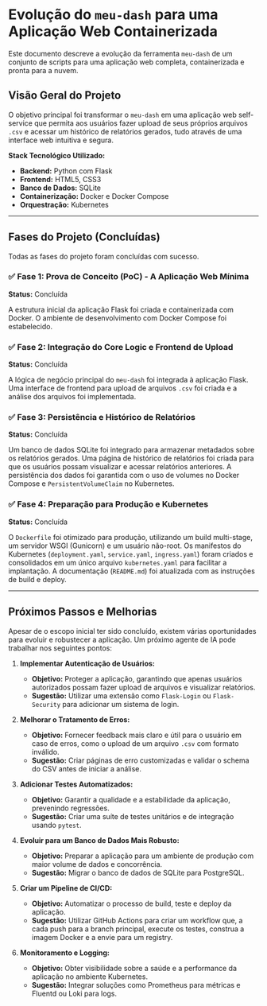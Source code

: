 # Evolução do `meu-dash` para uma Aplicação Web Containerizada

Este documento descreve a evolução da ferramenta `meu-dash` de um conjunto de scripts para uma aplicação web completa, containerizada e pronta para a nuvem.

## Visão Geral do Projeto

O objetivo principal foi transformar o `meu-dash` em uma aplicação web self-service que permita aos usuários fazer upload de seus próprios arquivos `.csv` e acessar um histórico de relatórios gerados, tudo através de uma interface web intuitiva e segura.

**Stack Tecnológico Utilizado:**
*   **Backend:** Python com Flask
*   **Frontend:** HTML5, CSS3
*   **Banco de Dados:** SQLite
*   **Containerização:** Docker e Docker Compose
*   **Orquestração:** Kubernetes

---

## Fases do Projeto (Concluídas)

Todas as fases do projeto foram concluídas com sucesso.

### ✅ Fase 1: Prova de Conceito (PoC) - A Aplicação Web Mínima
**Status:** Concluída

A estrutura inicial da aplicação Flask foi criada e containerizada com Docker. O ambiente de desenvolvimento com Docker Compose foi estabelecido.

### ✅ Fase 2: Integração do Core Logic e Frontend de Upload
**Status:** Concluída

A lógica de negócio principal do `meu-dash` foi integrada à aplicação Flask. Uma interface de frontend para upload de arquivos `.csv` foi criada e a análise dos arquivos foi implementada.

### ✅ Fase 3: Persistência e Histórico de Relatórios
**Status:** Concluída

Um banco de dados SQLite foi integrado para armazenar metadados sobre os relatórios gerados. Uma página de histórico de relatórios foi criada para que os usuários possam visualizar e acessar relatórios anteriores. A persistência dos dados foi garantida com o uso de volumes no Docker Compose e `PersistentVolumeClaim` no Kubernetes.

### ✅ Fase 4: Preparação para Produção e Kubernetes
**Status:** Concluída

O `Dockerfile` foi otimizado para produção, utilizando um build multi-stage, um servidor WSGI (Gunicorn) e um usuário não-root. Os manifestos do Kubernetes (`deployment.yaml`, `service.yaml`, `ingress.yaml`) foram criados e consolidados em um único arquivo `kubernetes.yaml` para facilitar a implantação. A documentação (`README.md`) foi atualizada com as instruções de build e deploy.

---

## Próximos Passos e Melhorias

Apesar de o escopo inicial ter sido concluído, existem várias oportunidades para evoluir e robustecer a aplicação. Um próximo agente de IA pode trabalhar nos seguintes pontos:

1.  **Implementar Autenticação de Usuários:**
    *   **Objetivo:** Proteger a aplicação, garantindo que apenas usuários autorizados possam fazer upload de arquivos e visualizar relatórios.
    *   **Sugestão:** Utilizar uma extensão como `Flask-Login` ou `Flask-Security` para adicionar um sistema de login.

2.  **Melhorar o Tratamento de Erros:**
    *   **Objetivo:** Fornecer feedback mais claro e útil para o usuário em caso de erros, como o upload de um arquivo `.csv` com formato inválido.
    *   **Sugestão:** Criar páginas de erro customizadas e validar o schema do CSV antes de iniciar a análise.

3.  **Adicionar Testes Automatizados:**
    *   **Objetivo:** Garantir a qualidade e a estabilidade da aplicação, prevenindo regressões.
    *   **Sugestão:** Criar uma suíte de testes unitários e de integração usando `pytest`.

4.  **Evoluir para um Banco de Dados Mais Robusto:**
    *   **Objetivo:** Preparar a aplicação para um ambiente de produção com maior volume de dados e concorrência.
    *   **Sugestão:** Migrar o banco de dados de SQLite para PostgreSQL.

5.  **Criar um Pipeline de CI/CD:**
    *   **Objetivo:** Automatizar o processo de build, teste e deploy da aplicação.
    *   **Sugestão:** Utilizar GitHub Actions para criar um workflow que, a cada push para a branch principal, execute os testes, construa a imagem Docker e a envie para um registry.

6.  **Monitoramento e Logging:**
    *   **Objetivo:** Obter visibilidade sobre a saúde e a performance da aplicação no ambiente Kubernetes.
    *   **Sugestão:** Integrar soluções como Prometheus para métricas e Fluentd ou Loki para logs.